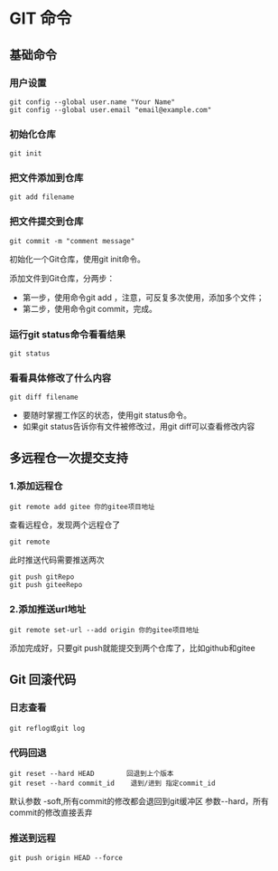 # GIT 命令

## 基础命令

### 用户设置

    git config --global user.name "Your Name"
    git config --global user.email "email@example.com"
 
### 初始化仓库

    git init
 
### 把文件添加到仓库

    git add filename
 
### 把文件提交到仓库

    git commit -m "comment message"

初始化一个Git仓库，使用git init命令。

添加文件到Git仓库，分两步：
- 第一步，使用命令git add ，注意，可反复多次使用，添加多个文件；
- 第二步，使用命令git commit，完成。
 
### 运行git status命令看看结果

    git status
 
### 看看具体修改了什么内容

    git diff filename
 
- 要随时掌握工作区的状态，使用git status命令。
- 如果git status告诉你有文件被修改过，用git diff可以查看修改内容
    
## 多远程仓一次提交支持

### 1.添加远程仓
    
    git remote add gitee 你的gitee项目地址


查看远程仓，发现两个远程仓了

    git remote


此时推送代码需要推送两次

    git push gitRepo
    git push giteeRepo


### 2.添加推送url地址

    git remote set-url --add origin 你的gitee项目地址
    
添加完成好，只要git push就能提交到两个仓库了，比如github和gitee
## Git 回滚代码

### 日志查看

    git reflog或git log
    
### 代码回退

    git reset --hard HEAD        回退到上个版本
    git reset --hard commit_id    退到/进到 指定commit_id
    
默认参数 -soft,所有commit的修改都会退回到git缓冲区
参数--hard，所有commit的修改直接丢弃

### 推送到远程

    git push origin HEAD --force